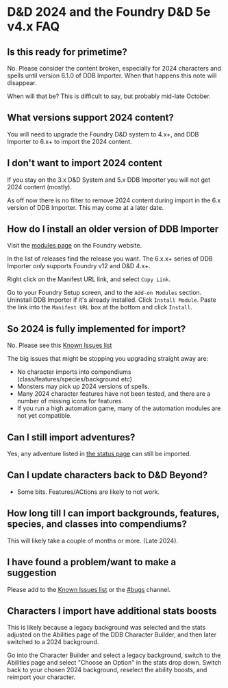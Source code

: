 # D&D 2024 and the Foundry D&D 5e v4.x FAQ

## Is this ready for primetime?

No. Please consider the content broken, especially for 2024 characters and spells until version 6.1.0 of DDB Importer.
When that happens this note will disappear.

When will that be? This is difficult to say, but probably mid-late October.

## What versions support 2024 content?

You will need to upgrade the Foundry D&D system to 4.x+, and DDB Importer to 6.x+ to import the 2024 content.

## I don't want to import 2024 content

If you stay on the 3.x D&D System and 5.x DDB Importer you will not get 2024 content (mostly).

As off now there is no filter to remove 2024 content during import in the 6.x version of DDB Importer. This may come at a later date.

## How do I install an older version of DDB Importer

Visit the [modules page](https://foundryvtt.com/packages/ddb-importer/) on the Foundry website.

In the list of releases find the release you want.
The 6.x.x+ series of DDB Importer _only_ supports Foundry v12 and D&D 4.x+.

Right click on the Manifest URL link, and select `Copy Link`.

Go to your Foundry Setup screen, and to the `Add-on Modules` section.
Uninstall DDB Importer if it's already installed.
Click `Install Module`.
Paste the link into the `Manifest URL` box at the bottom and click `Install`.

## So 2024 is fully implemented for import?

No. Please see this [Known Issues list](https://github.com/MrPrimate/ddb-importer/issues/505)

The big issues that might be stopping you upgrading straight away are:

- No character imports into compendiums (class/features/species/background etc)
- Monsters may pick up 2024 versions of spells.
- Many 2024 character features have not been tested, and there are a number of missing icons for features.
- If you run a high automation game, many of the automation modules are not yet compatible.

## Can I still import adventures?

Yes, any adventure listed in [the status page](https://docs.ddb.mrprimate.co.uk/status.html) can still be imported.

## Can I update characters back to D&D Beyond?

- Some bits. Features/ACtions are likely to not work.

## How long till I can import backgrounds, features, species, and classes into compendiums?

This will likely take a couple of months or more. (Late 2024).

## I have found a problem/want to make a suggestion

Please add to the [Known Issues list](https://github.com/MrPrimate/ddb-importer/issues/505) or the [#bugs](https://discord.gg/aUQBCa9bv8) channel.

## Characters I import have additional stats boosts

This is likely because a legacy background was selected and the stats adjusted on the Abilities page of the DDB Character Builder, and then later switched to a 2024 background.

Go into the Character Builder and select a legacy background, switch to the Abilities page and select "Choose an Option" in the stats drop down.
Switch back to your chosen 2024 background, reselect the ability boosts, and reimport your character.
